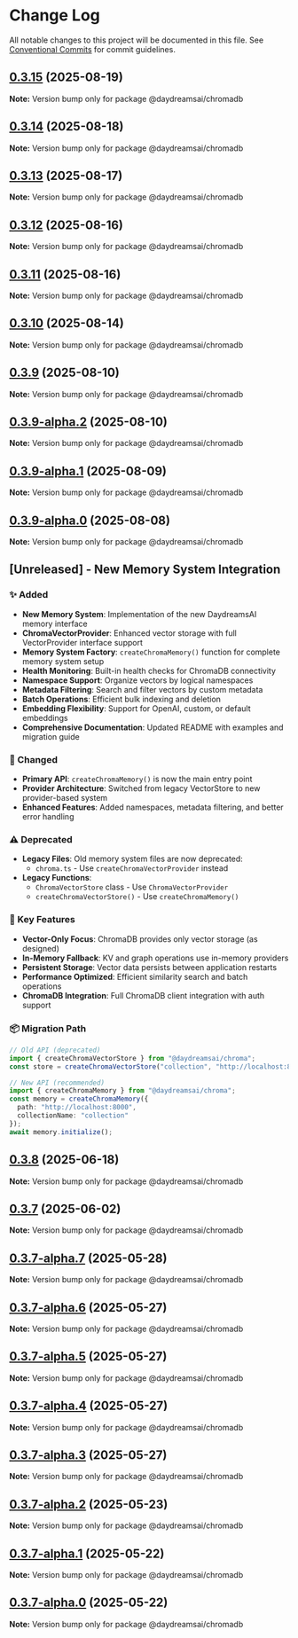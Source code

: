 # Change Log

All notable changes to this project will be documented in this file.
See [Conventional Commits](https://conventionalcommits.org) for commit guidelines.

## [0.3.15](https://github.com/daydreamsai/daydreams/compare/v0.3.14...v0.3.15) (2025-08-19)

**Note:** Version bump only for package @daydreamsai/chromadb





## [0.3.14](https://github.com/daydreamsai/daydreams/compare/v0.3.13...v0.3.14) (2025-08-18)

**Note:** Version bump only for package @daydreamsai/chromadb





## [0.3.13](https://github.com/daydreamsai/daydreams/compare/v0.3.12...v0.3.13) (2025-08-17)

**Note:** Version bump only for package @daydreamsai/chromadb





## [0.3.12](https://github.com/daydreamsai/daydreams/compare/v0.3.11...v0.3.12) (2025-08-16)

**Note:** Version bump only for package @daydreamsai/chromadb





## [0.3.11](https://github.com/daydreamsai/daydreams/compare/v0.3.10...v0.3.11) (2025-08-16)

**Note:** Version bump only for package @daydreamsai/chromadb





## [0.3.10](https://github.com/daydreamsai/daydreams/compare/v0.3.9...v0.3.10) (2025-08-14)

**Note:** Version bump only for package @daydreamsai/chromadb





## [0.3.9](https://github.com/daydreamsai/daydreams/compare/v0.3.9-alpha.2...v0.3.9) (2025-08-10)

**Note:** Version bump only for package @daydreamsai/chromadb





## [0.3.9-alpha.2](https://github.com/daydreamsai/daydreams/compare/v0.3.9-alpha.1...v0.3.9-alpha.2) (2025-08-10)

**Note:** Version bump only for package @daydreamsai/chromadb





## [0.3.9-alpha.1](https://github.com/daydreamsai/daydreams/compare/v0.3.9-alpha.0...v0.3.9-alpha.1) (2025-08-09)

**Note:** Version bump only for package @daydreamsai/chromadb





## [0.3.9-alpha.0](https://github.com/daydreamsai/daydreams/compare/v0.3.8...v0.3.9-alpha.0) (2025-08-08)

**Note:** Version bump only for package @daydreamsai/chromadb





## [Unreleased] - New Memory System Integration

### ✨ Added
- **New Memory System**: Implementation of the new DaydreamsAI memory interface
- **ChromaVectorProvider**: Enhanced vector storage with full VectorProvider interface support
- **Memory System Factory**: `createChromaMemory()` function for complete memory system setup
- **Health Monitoring**: Built-in health checks for ChromaDB connectivity
- **Namespace Support**: Organize vectors by logical namespaces
- **Metadata Filtering**: Search and filter vectors by custom metadata
- **Batch Operations**: Efficient bulk indexing and deletion
- **Embedding Flexibility**: Support for OpenAI, custom, or default embeddings
- **Comprehensive Documentation**: Updated README with examples and migration guide

### 🔄 Changed
- **Primary API**: `createChromaMemory()` is now the main entry point
- **Provider Architecture**: Switched from legacy VectorStore to new provider-based system
- **Enhanced Features**: Added namespaces, metadata filtering, and better error handling

### ⚠️ Deprecated
- **Legacy Files**: Old memory system files are now deprecated:
  - `chroma.ts` - Use `createChromaVectorProvider` instead
- **Legacy Functions**:
  - `ChromaVectorStore` class - Use `ChromaVectorProvider`
  - `createChromaVectorStore()` - Use `createChromaMemory()`

### 🎯 Key Features
- **Vector-Only Focus**: ChromaDB provides only vector storage (as designed)
- **In-Memory Fallback**: KV and graph operations use in-memory providers
- **Persistent Storage**: Vector data persists between application restarts
- **Performance Optimized**: Efficient similarity search and batch operations
- **ChromaDB Integration**: Full ChromaDB client integration with auth support

### 📦 Migration Path
```typescript
// Old API (deprecated)
import { createChromaVectorStore } from "@daydreamsai/chroma";
const store = createChromaVectorStore("collection", "http://localhost:8000");

// New API (recommended)
import { createChromaMemory } from "@daydreamsai/chroma";
const memory = createChromaMemory({
  path: "http://localhost:8000",
  collectionName: "collection"
});
await memory.initialize();
```

## [0.3.8](https://github.com/daydreamsai/daydreams/compare/v0.3.7...v0.3.8) (2025-06-18)

**Note:** Version bump only for package @daydreamsai/chromadb





## [0.3.7](https://github.com/daydreamsai/daydreams/compare/v0.3.7-alpha.7...v0.3.7) (2025-06-02)

**Note:** Version bump only for package @daydreamsai/chromadb





## [0.3.7-alpha.7](https://github.com/daydreamsai/daydreams/compare/v0.3.7-alpha.6...v0.3.7-alpha.7) (2025-05-28)

**Note:** Version bump only for package @daydreamsai/chromadb





## [0.3.7-alpha.6](https://github.com/daydreamsai/daydreams/compare/v0.3.7-alpha.5...v0.3.7-alpha.6) (2025-05-27)

**Note:** Version bump only for package @daydreamsai/chromadb





## [0.3.7-alpha.5](https://github.com/daydreamsai/daydreams/compare/v0.3.7-alpha.4...v0.3.7-alpha.5) (2025-05-27)

**Note:** Version bump only for package @daydreamsai/chromadb





## [0.3.7-alpha.4](https://github.com/daydreamsai/daydreams/compare/v0.3.7-alpha.3...v0.3.7-alpha.4) (2025-05-27)

**Note:** Version bump only for package @daydreamsai/chromadb





## [0.3.7-alpha.3](https://github.com/daydreamsai/daydreams/compare/v0.3.7-alpha.2...v0.3.7-alpha.3) (2025-05-27)

**Note:** Version bump only for package @daydreamsai/chromadb





## [0.3.7-alpha.2](https://github.com/daydreamsai/daydreams/compare/v0.3.7-alpha.1...v0.3.7-alpha.2) (2025-05-23)

**Note:** Version bump only for package @daydreamsai/chromadb





## [0.3.7-alpha.1](https://github.com/daydreamsai/daydreams/compare/v0.3.7-alpha.0...v0.3.7-alpha.1) (2025-05-22)

**Note:** Version bump only for package @daydreamsai/chromadb





## [0.3.7-alpha.0](https://github.com/daydreamsai/daydreams/compare/v0.3.6...v0.3.7-alpha.0) (2025-05-22)

**Note:** Version bump only for package @daydreamsai/chromadb
